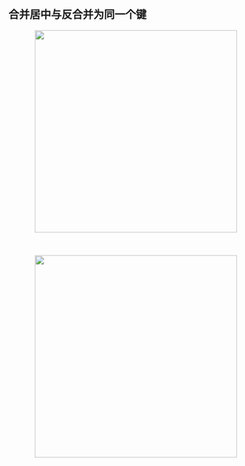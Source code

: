 ## 合并居中与反合并为同一个键

<p align="center"><img src="https://cdn.jsdelivr.net/gh/zb9678/img@main/im7/03.18:08:34:29.png" style="width:400px;"></p><br>

<p align="center"><img src="https://cdn.jsdelivr.net/gh/zb9678/img@main/im7/03.18:08:32:29.png" style="width:400px;"></p><br>